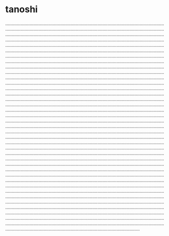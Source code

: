 # tanoshi

.................................................................................................................................................................................................................................................................................................................................................................................................................................................................................................................................................................................................................................................................................................................................................................................................................................................................................................................................................................................................................................................................................................................................................................................................................................................................................................................................................................................................................................................................................................................................................................................................................................................................................................................................................................................................................................................................................................................................................................................................................................................................................................................................................................................................................................................................................................................................................................................................................................................................................................................................................................................................................................................................................................................................................................................................................................................................................................................................................................................................................................................................................................................................................................................................................................................................................................................................................................................................................................................................................................................................................................................................................................................................................................................................................................................................................................................................................................................................................................................................................................................................................................................................................................................................................................................................................................................................................................................................................................................................................................................................................................................................................................................................................................................................................................................................................................................................................................................................................................................................................